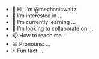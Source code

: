 - 👋 Hi, I’m @mechanicwaltz
- 👀 I’m interested in ...
- 🌱 I’m currently learning ...
- 💞️ I’m looking to collaborate on ...
- 📫 How to reach me ...
- 😄 Pronouns: ...
- ⚡ Fun fact: ...

<!---
mechanicwaltz/mechanicwaltz is a ✨ special ✨ repository because its `README.md` (this file) appears on your GitHub profile.
You can click the Preview link to take a look at your changes.
--->
